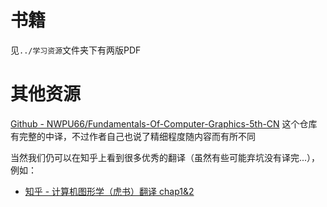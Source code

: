 # 书籍

见`../学习资源`文件夹下有两版PDF

# 其他资源

[Github - NWPU66/Fundamentals-Of-Computer-Graphics-5th-CN](https://github.com/NWPU66/Fundamentals-Of-Computer-Graphics-5th-CN)
这个仓库有完整的中译，不过作者自己也说了精细程度随内容而有所不同

当然我们仍可以在知乎上看到很多优秀的翻译（虽然有些可能弃坑没有译完...），例如：

- [知乎 - 计算机图形学（虎书）翻译 chap1&2](https://zhuanlan.zhihu.com/p/658105456)